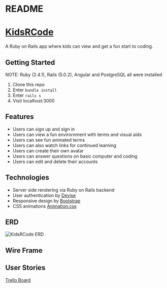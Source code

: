 # README

# [KidsRCode](https://limitless-ravine-87224.herokuapp.com/)
A Ruby on Rails app where kids can view and get a fun start to coding.

## Getting Started
NOTE: Ruby (2.4.1), Rails (5.0.2), Angular and PostgreSQL all were installed

1. Clone this repo
2. Enter `bundle install`
3. Enter `rails s`
4. Visit localhost:3000 

## Features
- Users can sign up and sign in
- Users can view a fun envirornment with terms and visual aids
- Users can see fun animated terms
- Users can also watch links for continued learning
- Users can create their own avatar
- Users can answer questions on basic computer and coding
- Users can edit and delete their accounts

## Technologies
- Server side rendering via Ruby on Rails backend
- User authentication by [Devise](https://github.com/plataformatec/devise)
- Responsive design by [Bootstrap](http://getbootstrap.com/)
- CSS animations  [Animation.css](https://daneden.github.io/animate.css/)


## ERD

![KidsRCode ERD](https://i.imgur.com/ysVZB8v.png)

## Wire Frame


## User Stories

[Trello Board](https://trello.com/b/fvWL40PC/project-5-kidsrcode)




